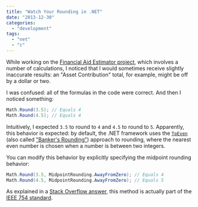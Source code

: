 ```yaml
---
title: "Watch Your Rounding in .NET"
date: "2013-12-30"
categories: 
  - "development"
tags: 
  - "net"
  - "c"
---
```


While working on the [Financial Aid Estimator project](https://github.com/ucsbfinaid/Financial-Aid-Estimator-.NET/), which involves a number of calculations, I noticed that I would sometimes receive slightly inaccurate results: an "Asset Contribution" total, for example, might be off by a dollar or two.

I was confused: all of the formulas in the code were correct. And then I noticed something:

```csharp
Math.Round(3.5); // Equals 4
Math.Round(4.5); // Equals 4
```

Intuitively, I expected `3.5` to round to `4` and `4.5` to round to `5`. Apparently, this behavior is expected: by default, the .NET framework uses the [`ToEven`](http://msdn.microsoft.com/en-us/library/system.midpointrounding(v=vs.110).aspx) (also called ["Banker's Rounding"](http://en.wikipedia.org/wiki/Rounding#Round_half_to_even)) approach to rounding, where the nearest even number is chosen when a number is between two integers.

You can modify this behavior by explicitly specifying the midpoint rounding behavior:

```csharp
Math.Round(3.5, MidpointRounding.AwayFromZero); // Equals 4
Math.Round(4.5, MidpointRounding.AwayFromZero); // Equals 5
```

As explained in a [Stack Overflow answer](http://stackoverflow.com/a/6562018/74053), this method is actually part of the [IEEE 754 standard](http://en.wikipedia.org/wiki/IEEE_754-2008#Roundings_to_nearest).
